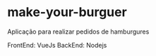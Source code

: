 # make-your-burguer
Aplicação para realizar pedidos de hamburgures

FrontEnd: VueJs
BackEnd: Nodejs

